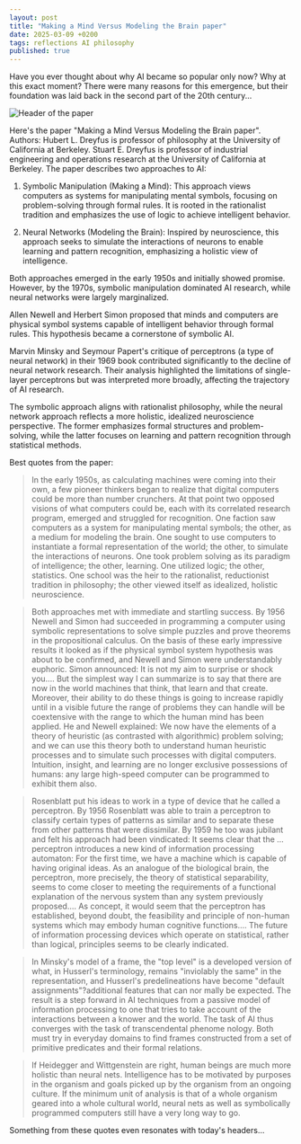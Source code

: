 ```yaml
---
layout: post
title: "Making a Mind Versus Modeling the Brain paper"
date: 2025-03-09 +0200
tags: reflections AI philosophy
published: true
---
```


Have you ever thought about why AI became so popular only now? Why at this exact moment?
There were many reasons for this emergence, but their foundation was laid back in the second part of the 20th century...

![Header of the paper](../../../assets/pictures/Making_a_Mind_Versus_Modeling_the_Brain.png)

Here's the paper "Making a Mind Versus Modeling the Brain paper". Authors: Hubert L. Dreyfus is professor of philosophy at the University of California at Berkeley. Stuart E. Dreyfus is professor of industrial engineering and operations research at the University of California at Berkeley.
The paper describes two approaches to AI:
1. Symbolic Manipulation (Making a Mind): This approach views computers as systems for manipulating mental symbols, focusing on problem-solving through formal rules. It is rooted in the rationalist tradition and emphasizes the use of logic to achieve intelligent behavior.

2. Neural Networks (Modeling the Brain): Inspired by neuroscience, this approach seeks to simulate the interactions of neurons to enable learning and pattern recognition, emphasizing a holistic view of intelligence.

Both approaches emerged in the early 1950s and initially showed promise. However, by the 1970s, symbolic manipulation dominated AI research, while neural networks were largely marginalized.

Allen Newell and Herbert Simon proposed that minds and computers are physical symbol systems capable of intelligent behavior through formal rules. This hypothesis became a cornerstone of symbolic AI.

Marvin Minsky and Seymour Papert's critique of perceptrons (a type of neural network) in their 1969 book contributed significantly to the decline of neural network research. Their analysis highlighted the limitations of single-layer perceptrons but was interpreted more broadly, affecting the trajectory of AI research.

The symbolic approach aligns with rationalist philosophy, while the neural network approach reflects a more holistic, idealized neuroscience perspective. The former emphasizes formal structures and problem-solving, while the latter focuses on learning and pattern recognition through statistical methods.


Best quotes from the paper:
>In the early 1950s, as calculating machines were coming into their own, a few pioneer thinkers began to realize that digital computers could be more than number crunchers. At that point two opposed visions of what computers could be, each with its correlated research program, emerged and struggled for recognition. One faction saw computers as a system for manipulating mental symbols; the other, as a medium for modeling the brain. One sought to use computers to instantiate a formal representation of the world; the other, to simulate the interactions of neurons. One took problem solving as its paradigm of intelligence; the other, learning. One utilized logic; the other, statistics. One school was the heir to the rationalist, reductionist tradition in philosophy; the other viewed itself as idealized, holistic neuroscience. 

>Both approaches met with immediate and startling success. By 1956 Newell and Simon had succeeded in programming a computer using symbolic representations to solve simple puzzles and prove theorems in the propositional calculus. On the basis of these early impressive results it looked as if the physical symbol system hypothesis was about to be confirmed, and Newell and Simon were understandably euphoric. Simon announced: It is not my aim to surprise or shock you.... But the simplest way I can summarize is to say that there are now in the world machines that think, that learn and that create. Moreover, their ability to do these things is going to increase rapidly until in a visible future the range of problems they can handle will be coextensive with the range to which the human mind has been applied.
He and Newell explained:
We now have the elements of a theory of heuristic (as contrasted with algorithmic) problem solving; and we can use this theory both to understand human heuristic processes and to simulate such processes with digital computers. Intuition, insight, and learning are no longer exclusive possessions of humans: any large high-speed computer can be programmed to exhibit them also.

>Rosenblatt put his ideas to work in a type of device that he called a perceptron. By 1956 Rosenblatt was able to train a perceptron to classify certain types of patterns as similar and to separate these from other patterns that were dissimilar. By 1959 he too was jubilant and felt his approach had been vindicated: It seems clear that the ... perceptron introduces a new kind of information processing automaton: For the first time, we have a machine which is capable of having original ideas. As an analogue of the biological brain, the perceptron, more precisely, the theory of statistical separability, seems to come closer to meeting the requirements of a functional explanation of the nervous system than any system previously proposed.... As concept, it would seem that the perceptron has established, beyond doubt, the feasibility and principle of non-human systems which may embody human cognitive functions.... The future of information processing devices which operate on statistical, rather than logical, principles seems to be clearly indicated.

>In Minsky's model of a frame, the "top level" is a developed version of what, in Husserl's terminology, remains "inviolably the same" in the representation, and Husserl's predelineations have become "default assignments"?additional features that can nor mally be expected. The result is a step forward in AI techniques from a passive model of information processing to one that tries to take account of the interactions between a knower and the world. The task of AI thus converges with the task of transcendental phenome nology. Both must try in everyday domains to find frames constructed from a set of primitive predicates and their formal relations.

>If Heidegger and Wittgenstein are right, human beings are much more holistic than neural nets. Intelligence has to be motivated by purposes in the organism and goals picked up by the organism from an ongoing culture. If the minimum unit of analysis is that of a whole organism geared into a whole cultural world, neural nets as well as symbolically programmed computers still have a very long way to go.

Something from these quotes even resonates with today's headers...